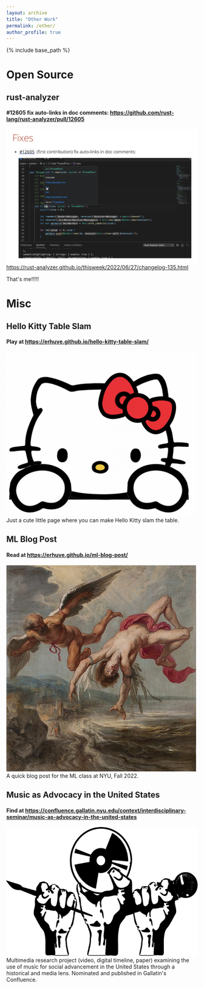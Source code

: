 ```yaml
---
layout: archive
title: "Other Work"
permalink: /other/
author_profile: true
---
```


{% include base_path %}

# Open Source

## rust-analyzer

#### #12605 fix auto-links in doc comments: https://github.com/rust-lang/rust-analyzer/pull/12605

![Screenshot of rust-analyzer Changelog #135](image-6.png)
https://rust-analyzer.github.io/thisweek/2022/06/27/changelog-135.html

That's me!!!!!

# Misc

## Hello Kitty Table Slam

#### Play at https://erhuve.github.io/hello-kitty-table-slam/

![Hello Kitty](image-7.png)
Just a cute little page where you can make Hello Kitty slam the table.

## ML Blog Post

#### Read at https://erhuve.github.io/ml-blog-post/

![Jacob Peter Gowy's The Flight of Icarus](image-8.png)
A quick blog post for the ML class at NYU, Fall 2022.

## Music as Advocacy in the United States

#### Find at https://confluence.gallatin.nyu.edu/context/interdisciplinary-seminar/music-as-advocacy-in-the-united-states

![Hero Image](image-5.png)
Multimedia research project (video, digital timeline, paper) examining the use of music for social advancement in the United States through a historical and media lens. Nominated and published in Gallatin's Confluence.
